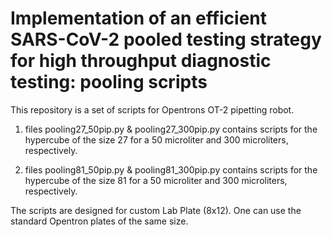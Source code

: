 # Implementation of an efficient SARS-CoV-2 pooled testing strategy for high throughput diagnostic testing: pooling scripts

This repository is a set of scripts for Opentrons OT-2 pipetting robot.

1. files pooling27_50pip.py & pooling27_300pip.py contains scripts for the hypercube of the size 27 for a 50 microliter and 300 microliters, respectively.

2. files pooling81_50pip.py & pooling81_300pip.py contains scripts for the hypercube of the size 81 for a 50 microliter and 300 microliters, respectively.

The scripts are designed for custom Lab Plate (8x12). One can use the standard Opentron plates of the same size.



